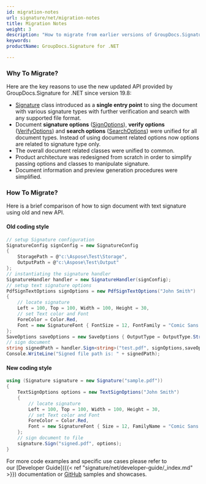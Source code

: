 ```yaml
---
id: migration-notes
url: signature/net/migration-notes
title: Migration Notes
weight: 3
description: "How to migrate from earlier versions of GroupDocs.Signature for .NET"
keywords: 
productName: GroupDocs.Signature for .NET

---
```

### Why To Migrate?
  
Here are the key reasons to use the new updated API provided by GroupDocs.Signature for .NET since version 19.8:

* [Signature](https://reference.groupdocs.com/signature/net/groupdocs.signature/signature) class introduced as a **single entry point** to sing the document with various signature types with further verification and search with any supported file format.
* Document **signature options** ([SignOptions](https://reference.groupdocs.com/signature/net/groupdocs.signature.options/signoptions)), **verify options** ([VerifyOptions](https://reference.groupdocs.com/signature/net/groupdocs.signature.options/verifyoptions)) and **search options** ([SearchOptions](https://reference.groupdocs.com/signature/net/groupdocs.signature.options/searchoptions)) were unified for all document types. Instead of using document related options now options are related to signature type only.
* The overall document related classes were unified to common.
* Product architecture was redesigned from scratch in order to simplify passing options and classes to manipulate signature.
* Document information and preview generation procedures were simplified.

### How To Migrate?

Here is a brief comparison of how to sign document with text signature using old and new API.  

#### Old coding style

```csharp
// setup Signature configuration
SignatureConfig signConfig = new SignatureConfig
{
    StoragePath = @"c:\Aspose\Test\Storage",
    OutputPath = @"c:\Aspose\Test\Output"
};
// instantiating the signature handler
SignatureHandler handler = new SignatureHandler(signConfig);
// setup text signature options
PdfSignTextOptions signOptions = new PdfSignTextOptions("John Smith")
{
    // locate signature
    Left = 100, Top = 100, Width = 100, Height = 30,
    // set Text color and Font
    ForeColor = Color.Red,
    Font = new SignatureFont { FontSize = 12, FontFamily = "Comic Sans MS" }
};
SaveOptions saveOptions = new SaveOptions { OutputType = OutputType.String, OutputFileName = "signed.pdf" };
// sign document
string signedPath = handler.Sign<string>("test.pdf", signOptions,saveOptions);
Console.WriteLine("Signed file path is: " + signedPath);
```

#### New coding style

```csharp
using (Signature signature = new Signature("sample.pdf"))
{
    TextSignOptions options = new TextSignOptions("John Smith")
    {
        // locate signature
        Left = 100, Top = 100, Width = 100, Height = 30,
        // set Text color and Font
        ForeColor = Color.Red,
        Font = new SignatureFont { Size = 12, FamilyName = "Comic Sans MS" }
    };
    // sign document to file
    signature.Sign("signed.pdf", options);
}
```

For more code examples and specific use cases please refer to our [Developer Guide]({{< ref "signature/net/developer-guide/_index.md" >}}) documentation or [GitHub](https://github.com/groupdocs-signature/GroupDocs.Signature-for-.NET/) samples and showcases.
